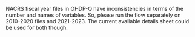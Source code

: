 NACRS fiscal year files in OHDP-Q have inconsistencies in terms of the number and names of variables. So, please run the flow separately on 2010-2020 files and 2021-2023. The current available details sheet could be used for both though. 
